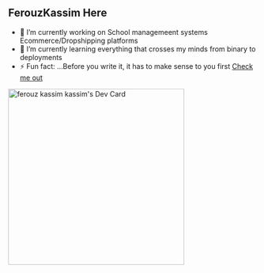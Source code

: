 ## FerouzKassim Here 
- 🔭 I’m currently working on School managemeent systems Ecommerce/Dropshipping platforms
- 🌱 I’m currently learning everything that crosses my minds from binary to deployments
- ⚡ Fun fact: ...Before you write it, it has to make sense to you first
  <a href="https://teamdroid.systems">Check me out</a>

  
<a href="https://app.daily.dev/ferouzkassim">
<img src="https://api.daily.dev/devcards/v2/sXjShus9TywJktZIzRL3T.png?r=4ab&type=default" width="356" alt="ferouz kassim kassim's Dev Card"/>
</a>
<!--
**ferouzkassim/ferouzkassim** is a ✨ _special_ ✨ repository because its `README.md` (this file) appears on your GitHub profile.

Here are some ideas to get you started:

##- 🔭 I’m currently working on ...
- 🌱 I’m currently learning ...
- 👯 I’m looking to collaborate on ...
- 🤔 I’m looking for help with ...
- 💬 Ask me about ...
- 📫 How to reach me: ...
- 😄 Pronouns: ...
- ⚡ Fun fact: ...
-->
